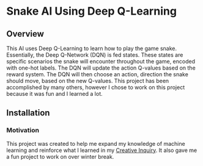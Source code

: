 # Snake AI Using Deep Q-Learning
## Overview
This AI uses Deep Q-Learning to learn how to play the game snake. Essentially, the Deep Q-Network (DQN) is fed states. These states are specific
scenarios the snake will encounter throughout the game, encoded with one-hot labels. The DQN will update the action Q-values based on the 
reward system. The DQN will then choose an action, direction the snake should move, based on the new Q-values. This project has been 
accomplished by many others, however I chose to work on this project because it was fun and I learned a lot.

## Installation


### Motivation
This project was created to help me expand my knowledge of machine learning and reinforce what I learned in my [Creative Inquiry](https://github.com/CUFCTL).
It also gave me a fun project to work on over winter break.


